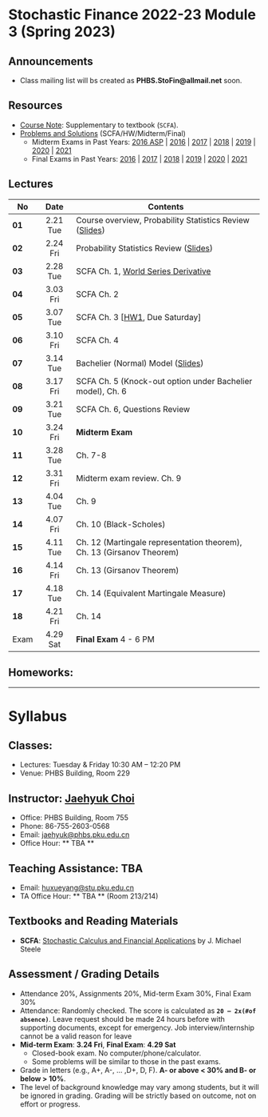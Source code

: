 # Stochastic Finance 2022-23 Module 3 (Spring 2023)

## Announcements
* Class mailing list will bs created as __PHBS.StoFin@allmail.net__ soon.

## Resources
* [Course Note](files/SCFA_Notes.pdf): Supplementary to textbook (`SCFA`).
* [Problems and Solutions](files/SF_Problems.pdf) (SCFA/HW/Midterm/Final)
  * Midterm Exams in Past Years: [2016 ASP](files/ASP2016_Midterm.pdf) | [2016](files/SF2016_Midterm.pdf) | [2017](files/SF2017_Midterm.pdf) | [2018](files/SF2018_Midterm.pdf) | [2019](files/SF2019_Midterm.pdf) | [2020](files/SF2020_Midterm.pdf) | [2021](files/SF2021_Midterm.pdf) 
  * Final Exams in Past Years: [2016](files/SF2016_Final.pdf) | [2017](files/SF2017_Final.pdf) |
[2018](files/SF2018_Final.pdf) | [2019](files/SF2019_Final.pdf) | [2020](files/SF2020_Final.pdf) | [2021](files/SF2021_Final.pdf) 

## Lectures
No | Date | Contents
--- | :---: | ---
__01__ | 2.21 Tue | Course overview, Probability Statistics Review ([Slides](files/Prob_Stat_Review.pdf))
__02__ | 2.24 Fri | Probability Statistics Review ([Slides](files/Prob_Stat_Review.pdf))
__03__ | 2.28 Tue | SCFA Ch. 1, [World Series Derivative](files/World_Series.pdf)
__04__ | 3.03 Fri | SCFA Ch. 2
__05__ | 3.07 Tue | SCFA Ch. 3 [[HW1](files/SF2021_HW_Solution.pdf), Due Saturday]
__06__ | 3.10 Fri | SCFA Ch. 4 
__07__ | 3.14 Tue | Bachelier (Normal) Model ([Slides](files/Bachelier_Model.pdf))
__08__ | 3.17 Fri | SCFA Ch. 5 (Knock-out option under Bachelier model), Ch. 6
__09__ | 3.21 Tue | SCFA Ch. 6, Questions Review
__10__ | 3.24 Fri | __Midterm Exam__
__11__ | 3.28 Tue | Ch. 7-8
__12__ | 3.31 Fri | Midterm exam review. Ch. 9
__13__ | 4.04 Tue | Ch. 9
__14__ | 4.07 Fri | Ch. 10 (Black-Scholes)
__15__ | 4.11 Tue | Ch. 12 (Martingale representation theorem), Ch. 13 (Girsanov Theorem)
__16__ | 4.14 Fri | Ch. 13 (Girsanov Theorem)
__17__ | 4.18 Tue | Ch. 14 (Equivalent Martingale Measure)
__18__ | 4.21 Fri | Ch. 14
Exam | 4.29 Sat | __Final Exam__ 4 - 6 PM 

## Homeworks: 
<!--
### __Set 1__: __SCFA__ Exercise Problem 1.1 and 1.3 [Due by 3.05 Tues. Submit in class]: [Solution](files/SF2018_HW_Solution.pdf)
### __Set 2__: [HW 2](files/SF2018_HW_Solution.pdf) [Due by 3.16 Tues. Submit in class]
### __Set 3__: __SCFA__ Exercise 6.1, 6.2. [2017 Final Exam](files/SF2017_Final.pdf) Problem 4 (Interest rate and bond price SDE) and one more question: [Solution](files/SF2018_HW_Solution.pdf)
-->

***
# Syllabus

## Classes:
* Lectures: Tuesday & Friday 10:30 AM – 12:20 PM
* Venue: PHBS Building, Room 229

## Instructor: [Jaehyuk Choi](http://www.jaehyukchoi.net/phbs_en)
* Office: PHBS Building, Room 755
* Phone: 86-755-2603-0568
* Email: jaehyuk@phbs.pku.edu.cn
* Office Hour: ** TBA **

## Teaching Assistance: TBA
* Email: huxueyang@stu.pku.edu.cn
* TA Office Hour: ** TBA **  (Room 213/214)

## Textbooks and Reading Materials
* __SCFA__: [Stochastic Calculus and Financial Applications](http://www-stat.wharton.upenn.edu/~steele/StochasticCalculus.html) by J. Michael Steele

## Assessment / Grading Details
* Attendance 20%, Assignments 20%, Mid-term Exam 30%, Final Exam 30%
* Attendance: Randomly checked. The score is calculated as __`20 – 2x(#of absence)`__. Leave request should be made 24 hours before with supporting documents, except for emergency. Job interview/internship cannot be a valid reason for leave
* __Mid-term Exam__: __3.24 Fri__, __Final Exam__: __4.29 Sat__
  * Closed-book exam. No computer/phone/calculator. <!--  with one A4 page cheat sheet -->
  * Some problems will be similar to those in the past exams.
* Grade in letters (e.g., A+, A-, ... ,D+, D, F). __A- or above < 30% and B- or below > 10%__.
* The level of background knowledge may vary among students, but it will be ignored in grading. Grading will be strictly based on outcome, not on effort or progress.
